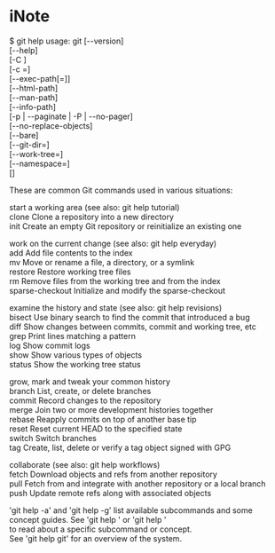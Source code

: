 # iNote

$ git help
usage: git [--version]  
	[--help]  
    [-C <path>]  
    [-c <name>=<value>]  
    [--exec-path[=<path>]]  
    [--html-path]  
    [--man-path]  
    [--info-path]  
    [-p | --paginate | -P | --no-pager]  
    [--no-replace-objects]  
    [--bare]  
    [--git-dir=<path>]  
    [--work-tree=<path>]  
    [--namespace=<name>]  
    <command> [<args>]  

These are common Git commands used in various situations:

start a working area (see also: git help tutorial)  
   clone             Clone a repository into a new directory  
   init              Create an empty Git repository or reinitialize an existing one  

work on the current change (see also: git help everyday)  
   add               Add file contents to the index  
   mv                Move or rename a file, a directory, or a symlink  
   restore           Restore working tree files  
   rm                Remove files from the working tree and from the index  
   sparse-checkout   Initialize and modify the sparse-checkout  

examine the history and state (see also: git help revisions)  
   bisect         Use binary search to find the commit that introduced a bug  
   diff              Show changes between commits, commit and working tree, etc  
   grep            Print lines matching a pattern  
   log              Show commit logs  
   show          Show various types of objects  
   status         Show the working tree status  

grow, mark and tweak your common history  
   branch            List, create, or delete branches  
   commit            Record changes to the repository  
   merge             Join two or more development histories together  
   rebase            Reapply commits on top of another base tip  
   reset             Reset current HEAD to the specified state  
   switch            Switch branches  
   tag               Create, list, delete or verify a tag object signed with GPG  

collaborate (see also: git help workflows)  
   fetch             Download objects and refs from another repository  
   pull              Fetch from and integrate with another repository or a local branch  
   push              Update remote refs along with associated objects  

'git help -a' and 'git help -g' list available subcommands and some  
concept guides. See 'git help <command>' or 'git help <concept>'  
to read about a specific subcommand or concept.  
See 'git help git' for an overview of the system.  

